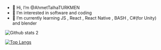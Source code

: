 - 👋 Hi, I’m @AhmetTalhaTURKMEN
- 👀 I’m interested in software and coding
- 🌱 I’m currently learning JS , React , React Native , BASH , C#(for Unity) and blender

<!---
AhmetTalhaTURKMEN/AhmetTalhaTURKMEN is a ✨ special ✨ repository because its `README.md` (this file) appears on your GitHub profile.
You can click the Preview link to take a look at your changes.
--->

![Github stats 2](https://github-readme-stats.vercel.app/api?username=AhmetTalhaTURKMEN&show_icons=true&theme=radical)


[![Top Langs](https://github-readme-stats.vercel.app/api/top-langs/?AhmetTalhaTURKMEN=anuraghazra&hide_progress=true)](https://github.com/anuraghazra/github-readme-stats)
